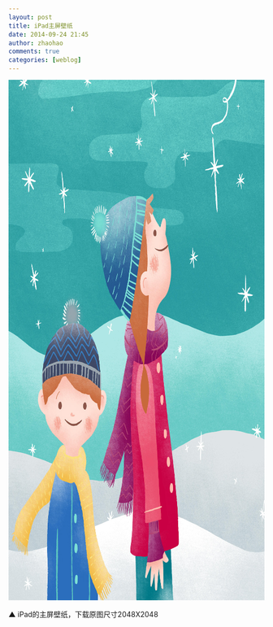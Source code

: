 ```yaml
---
layout: post
title: iPad主屏壁纸
date: 2014-09-24 21:45
author: zhaohao
comments: true
categories: [weblog]
---
```

<a href="/Media/20140918_233615000_iOS.jpg"><img src="/Media/20140918_233615000_iOS.jpg" alt="20140918_233615000_iOS" width="1024" height="1024" class="alignleft size-large wp-image-1723" /></a>

▲ iPad的主屏壁纸，下载原图尺寸2048X2048
